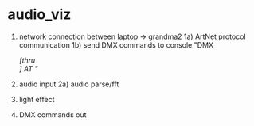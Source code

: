 # audio_viz


1) network connection between laptop -> grandma2
    1a) ArtNet protocol communication
    1b) send DMX commands to console
        "DMX <address> [thru <address>] AT <value>"


2) audio input 
    2a) audio parse/fft

3) light effect

4) DMX commands out